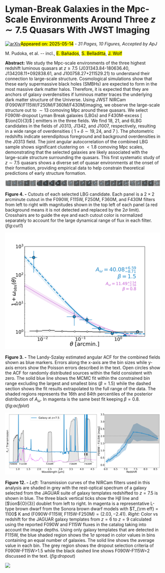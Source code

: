 <div class="macros" style="visibility:hidden;">
$\newcommand{\ensuremath}{}$
$\newcommand{\xspace}{}$
$\newcommand{\object}[1]{\texttt{#1}}$
$\newcommand{\farcs}{{.}''}$
$\newcommand{\farcm}{{.}'}$
$\newcommand{\arcsec}{''}$
$\newcommand{\arcmin}{'}$
$\newcommand{\ion}[2]{#1#2}$
$\newcommand{\textsc}[1]{\textrm{#1}}$
$\newcommand{\hl}[1]{\textrm{#1}}$
$\newcommand{\footnote}[1]{}$
$\newcommand{\vdag}{(v)^\dagger}$
$\newcommand$
$\newcommand$
$\newcommand{\rb}[1]{\textbf{\textcolor{red}{#1}}}$</div>



<div id="title">

# Lyman-Break Galaxies in the Mpc-Scale Environments Around Three $z\sim 7.5$ Quasars With JWST Imaging

</div>
<div id="comments">

[![arXiv](https://img.shields.io/badge/arXiv-2505.07932-b31b1b.svg)](https://arxiv.org/abs/2505.07932)<mark>Appeared on: 2025-05-14</mark> -  _31 Pages, 10 Figures, Accepted by ApJ_

</div>
<div id="authors">

M. Pudoka, et al. -- incl., <mark>E. Bañados</mark>, <mark>S. Belladitta</mark>, <mark>J. Wolf</mark>

</div>
<div id="abstract">

**Abstract:** We study the Mpc-scale environments of the three highest redshift luminous quasars at $z\geq 7.5$ (J031343.84-180636.40, J134208.11+092838.61, and J100758.27+211529.21) to understand their connection to large-scale structure.  Cosmological simulations show that these early supermassive black holes (SMBHs) are expected to form in the most massive dark matter halos.  Therefore, it is expected that they are anchors of galaxy overdensities if luminous matter traces the underlying dark matter structure of the Universe. Using JWST NIRCam (F090W/F115W/F250M/F360M/F430M)imaging, we observe the large-scale structure out to $\sim13$ comoving Mpc around these quasars.  We select F090W-dropout Lyman Break galaxies (LBGs) and F430M-excess [ $\ion{O}{3}$ ] emitters in the three fields.  We find 18, 21, and 6LBG candidates in the fields of J0313, J1342, and J1007, respectively,  resulting in a wide range of overdensities ( $1+\delta \sim 19, 24,$ and $7$ ).  The photometric redshifts indicate serendipitous foreground and background overdensities in the J0313 field.  The joint angular autocorrelation of the combined LBG sample shows significant clustering on $<1.8$ comoving Mpc scales, demonstrating that the selected galaxies are likely associated with the large-scale structure surrounding the quasars.  This first systematic study of $z\sim 7.5$ quasars shows a diverse set of quasar environments at the onset of their formation, providing empirical data to help constrain theoretical predictions of early structure formation.

</div>

<div id="div_fig1">

<img src="tmp_2505.07932/./cutouts/cutout_J0313_586.png" alt="Fig4.1" width="20%"/><img src="tmp_2505.07932/./cutouts/cutout_J0313_734.png" alt="Fig4.2" width="20%"/><img src="tmp_2505.07932/./cutouts/cutout_J0313_1554.png" alt="Fig4.3" width="20%"/><img src="tmp_2505.07932/./cutouts/cutout_J0313_1555.png" alt="Fig4.4" width="20%"/><img src="tmp_2505.07932/./cutouts/cutout_J0313_2075.png" alt="Fig4.5" width="20%"/>

**Figure 4. -** Cutouts of each selected LBG candidate. Each panel is a $2\times2$ arcminute cutout in the F090W, F115W, F250M, F360M, and F430M filters from left to right with magnitudes shown in the top left of each panel (a red background means it is not detected and replaced by the $2\sigma$ limit). Crosshairs are to guide the eye and each cutout color is normalized separately to account for the large dynamical range of flux in each filter. (*fig:cut1*)

</div>
<div id="div_fig2">

<img src="tmp_2505.07932/./ACF_combine_fields_revised.png" alt="Fig3" width="100%"/>

**Figure 3. -** The Landy-Szalay estimated angular ACF for the combined fields shown as blue markers. Errors along the x-axis are the bin sizes while y-axis errors show the Poisson errors described in the text.  Open circles show the ACF for randomly distributed sources within the field consistent with zero.  The solid blue line shows the MCMC fit within the constrained bin range excluding the largest and smallest bins ($\beta=1.5$) while the dashed section shows the fit results extrapolated to the full range of the data.  The shaded regions represents the 16th and 84th percentiles of the posterior distribution of $A_{\omega}$.  In magenta is the same best fit keeping $\beta = 0.8$.  (*fig:acfplot*)

</div>
<div id="div_fig3">

<img src="tmp_2505.07932/./template_dropout.png" alt="Fig12" width="100%"/>

**Figure 12. -** _Left:_ Transmission curves of the NIRCam filters used in this analysis are shaded in grey with the  rest-optical spectrum of a galaxy selected from the JAGUAR suite of galaxy templates redshifted to $z=7.5$ is shown in blue. The three black vertical ticks show the H$\beta$ line and [$\ion${O}{3}] doublet from left to right.  In magenta is a representative L-type brown dwarf from the Sonora brown dwarf models with $T_{\rm eff} = 1100$ K and (F090W-F115W, F115W-F250M)$=(2.03, -2.41)$.  _Right:_ Color vs redshift for the JAGUAR galaxy templates from $z=6$ to $z=9$ calculated using the reported F090W and F115W fluxes in the catalog taking into account the image depths.  Using only galaxy templates that are detected in F115W, the blue shaded region shows the 1$\sigma$ spread in color values in bins containing an equal number of galaxies.  The solid line shows the average value in each bin.  The grey region shows the dropout selection criteria of F090W-F115W$>$1.5 while the black dashed line shows F090W-F115W=2 discussed in the text. (*fig:dropout*)

</div><div id="qrcode"><img src=https://api.qrserver.com/v1/create-qr-code/?size=100x100&data="https://arxiv.org/abs/2505.07932"></div>